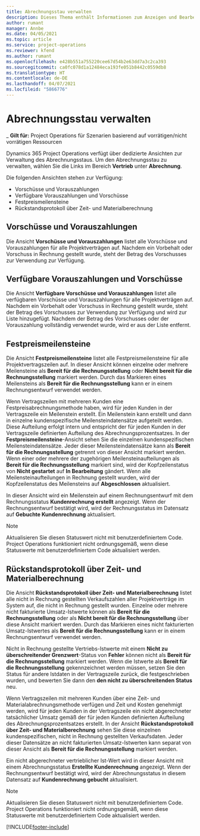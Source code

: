 ```yaml
---
title: Abrechnungsstau verwalten
description: Dieses Thema enthält Informationen zum Anzeigen und Bearbeiten des Rechnungsrückstandsprotokolls in Project Operations.
author: rumant
manager: Annbe
ms.date: 04/05/2021
ms.topic: article
ms.service: project-operations
ms.reviewer: kfend
ms.author: rumant
ms.openlocfilehash: e428b551a755220cee67d54b2e63dd7a3c2ca393
ms.sourcegitcommit: ca0fc078d1a12484eca193fe051b8442c0559db8
ms.translationtype: HT
ms.contentlocale: de-DE
ms.lasthandoff: 04/07/2021
ms.locfileid: "5866776"
---
```

# <a name="manage-billing-backlog"></a>Abrechnungsstau verwalten

_ **Gilt für:** Project Operations für Szenarien basierend auf vorrätigen/nicht vorrätigen Ressourcen

Dynamics 365 Project Operations verfügt über dedizierte Ansichten zur Verwaltung des Abrechnungsstaus. Um den Abrechnungsstau zu verwalten, wählen Sie die Links im Bereich **Vertrieb** unter **Abrechnung**. 

Die folgenden Ansichten stehen zur Verfügung:

- Vorschüsse und Vorauszahlungen
- Verfügbare Vorauszahlungen und Vorschüsse
- Festpreismeilensteine
- Rückstandsprotokoll über Zeit- und Materialberechnung

## <a name="retainers-and-advances"></a>Vorschüsse und Vorauszahlungen

Die Ansicht **Vorschüsse und Vorauszahlungen** listet alle Vorschüsse und Vorauszahlungen für alle Projektverträgen auf. Nachdem ein Vorbehalt oder Vorschuss in Rechnung gestellt wurde, steht der Betrag des Vorschusses zur Verwendung zur Verfügung.

## <a name="available-retainers-and-advances"></a>Verfügbare Vorauszahlungen und Vorschüsse

Die Ansicht **Verfügbare Vorschüsse und Vorauszahlungen** listet alle verfügbaren Vorschüsse und Vorauszahlungen für alle Projektverträgen auf. Nachdem ein Vorbehalt oder Vorschuss in Rechnung gestellt wurde, steht der Betrag des Vorschusses zur Verwendung zur Verfügung und wird zur Liste hinzugefügt. Nachdem der Betrag des Vorschusses oder der Vorauszahlung vollständig verwendet wurde, wird er aus der Liste entfernt.

## <a name="fixed-price-milestones"></a>Festpreismeilensteine

Die Ansicht **Festpreismeilensteine** listet alle Festpreismeilensteine für alle Projektvertragszeilen auf. In dieser Ansicht können einzelne oder mehrere Meilensteine als **Bereit für die Rechnungsstellung** oder **Nicht bereit für die Rechnungsstellung** markiert werden. Durch das Markieren eines Meilensteins als **Bereit für die Rechnungsstellung** kann er in einem Rechnungsentwurf verwendet werden.

Wenn Vertragszeilen mit mehreren Kunden eine Festpreisabrechnungsmethode haben, wird für jeden Kunden in der Vertragszeile ein Meilenstein erstellt. Ein Meilenstein kann erstellt und dann in einzelne kundenspezifische Meilensteindatensätze aufgeteilt werden. Diese Aufteilung erfolgt intern und entspricht der für jeden Kunden in der Vertragszeile definierten Aufteilung des Abrechnungsprozentsatzes. In der **Festpreismeilensteine**-Ansicht sehen Sie die einzelnen kundenspezifischen Meilensteindatensätze. Jeder dieser Meilensteindatensätze kann als **Bereit für die Rechnungsstellung** getrennt von dieser Ansicht markiert werden. Wenn einer oder mehrere der zugehörigen Meilensteinaufteilungen als **Bereit für die Rechnungsstellung** markiert sind, wird der Kopfzeilenstatus von **Nicht gestartet** auf **In Bearbeitung** gändert. Wenn alle Meilensteinaufteilungen in Rechnung gestellt wurden, wird der Kopfzeilenstatus des Meilensteins auf **Abgeschlossen** aktualisiert.

In dieser Ansicht wird ein Meilenstein auf einem Rechnungsentwurf mit dem Rechnungsstatus **Kundenrechnung erstellt** angezeigt. Wenn der Rechnungsentwurf bestätigt wird, wird der Rechnungsstatus im Datensatz auf **Gebuchte Kundenrechnung** aktualisiert. 

> [!NOTE] 
> Aktualisieren Sie diesen Statuswert nicht mit benutzerdefiniertem Code. Project Operations funktioniert nicht ordnungsgemäß, wenn diese Statuswerte mit benutzerdefiniertem Code aktualisiert werden.

## <a name="time-and-material-billing-backlog"></a>Rückstandsprotokoll über Zeit- und Materialberechnung

Die Ansicht **Rückstandsprotokoll über Zeit- und Materialberechnung** listet alle nicht in Rechnung gestellten Verkaufszahlen aller Projektverträge im System auf, die nicht in Rechnung gestellt wurden. Einzelne oder mehrere nicht fakturierte Umsatz-Istwerte können als **Bereit für die Rechnungsstellung** oder als **Nicht bereit für die Rechnungsstellung** über diese Ansicht markiert werden. Durch das Markieren eines nicht fakturierten Umsatz-Istwertes als **Bereit für die Rechnungsstellung** kann er in einem Rechnungsentwurf verwendet werden.

Nicht in Rechnung gestellte Vertriebs-Istwerte mit einem **Nicht zu überschreitender Grenzwert**-Status von **Fehler** können nicht als **Bereit für die Rechnungsstellung** markiert werden. Wenn die Istwerte als **Bereit für die Rechnungsstellung** gekennzeichnet werden müssen, setzen Sie den Status für andere Istdaten in der Vertragszeile zurück, die festgeschrieben wurden, und bewerten Sie dann den **den nicht zu überschreitenden Status** neu.

Wenn Vertragszeilen mit mehreren Kunden über eine Zeit- und Materialabrechnungsmethode verfügen und Zeit und Kosten genehmigt werden, wird für jeden Kunden in der Vertragszeile ein nicht abgerechneter tatsächlicher Umsatz gemäß der für jeden Kunden definierten Aufteilung des Abrechnungsprozentsatzes erstellt. In der Ansicht **Rückstandsprotokoll über Zeit- und Materialberechnung** sehen Sie diese einzelnen kundenspezifischen, nicht in Rechnung gestellten Verkaufsdaten. Jeder dieser Datensätze an nicht fakturierten Umsatz-Istwerten kann separat von dieser Ansicht als **Bereit für die Rechnungsstellung** markiert werden.

Ein nicht abgerechneter vertrieblicher Ist-Wert wird in dieser Ansicht mit einem Abrechnungsstatus **Erstellte Kundenrechnung** angezeigt. Wenn der Rechnungsentwurf bestätigt wird, wird der Abrechnungsstatus in diesem Datensatz auf **Kundenrechnung gebucht** aktualisiert. 

> [!NOTE] 
> Aktualisieren Sie diesen Statuswert nicht mit benutzerdefiniertem Code. Project Operations funktioniert nicht ordnungsgemäß, wenn diese Statuswerte mit benutzerdefiniertem Code aktualisiert werden.


[!INCLUDE[footer-include](../includes/footer-banner.md)]
